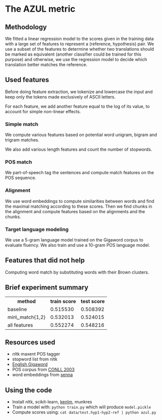 # The AZUL metric

## Methodology

We fitted a linear regression model to the scores given in the training data with a large set of features to represent a (reference, hypothesis) pair. We use a subset of the features to determine whether two translations should be marked as equivalent (another classifier could be trained for this purpose) and otherwise, we use the regression model to decide which translation better matches the reference.

## Used features

Before doing feature extraction, we tokenize and lowercase the input and keep only the tokens made exclusively of ASCII letters.

For each feature, we add another feature equal to the log of its value, to account for simple non-linear effects.

### Simple match

We compute various features based on potential word unigram, bigram and trigram matches.

We also add various length features and count the number of stopwords.

### POS match

We part-of-speech tag the sentences and compute match features on the POS sequence.

### Alignment

We use word embeddings to compute similarities between words and find the maximal matching according to these scores. Then we find chunks in the alignment and compute features based on the alignments and the chunks.

### Target language modeling

We use a 5-gram language model trained on the Gigaword corpus to evaluate fluency. We also train and use a 10-gram POS language model.

## Features that did not help

Computing word match by substituting words with their Brown clusters.

## Brief experiment summary

<table>
<tr><th>method</th><th>train score</th><th>test score</th></tr>
<tr><td>baseline</td><td>0.515530</td><td>0.508392</td></tr>
<tr><td>min\_match{1,2}</td><td>0.532013</td><td>0.524015</td></tr>
<tr><td>all features</td><td>0.552274</td><td>0.548216</td></tr>
</table>

## Resources used

- nltk maxent POS tagger
- stopword list from nltk
- [English Gigaword](http://www.ldc.upenn.edu/Catalog/catalogEntry.jsp?catalogId=LDC2003T05)
- POS corpus from [CONLL 2003](http://www.cnts.ua.ac.be/conll2003/ner/)
- word embeddings from [senna](http://ml.nec-labs.com/senna/)

## Using the code

- Install nltk, scikit-learn, [kenlm](https://github.com/vchahun/kenlm#python-module), munkres
- Train a model with: `python train.py` which will produce `model.pickle`
- Compute scores using: `cat data/test.hyp1-hyp2-ref | python azul.py`
